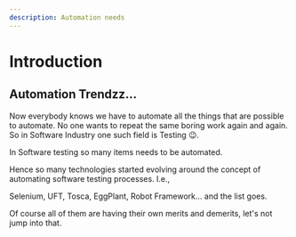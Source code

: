 ```yaml
---
description: Automation needs
---
```


# Introduction

## Automation Trendzz...

Now everybody knows we have to automate all the things that are possible to automate. No one wants to repeat the same boring work again and again. So in Software Industry one such field is Testing 😉. 

In Software testing so many items needs to be automated.

Hence so many technologies started evolving around the concept of automating software testing processes. I.e.,

Selenium, UFT, Tosca, EggPlant, Robot Framework… and the list goes.

Of course all of them are having their own merits and demerits, let's not jump into that.

